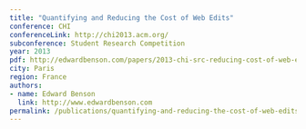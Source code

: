 ```yaml
---
title: "Quantifying and Reducing the Cost of Web Edits"
conference: CHI
conferenceLink: http://chi2013.acm.org/
subconference: Student Research Competition
year: 2013
pdf: http://edwardbenson.com/papers/2013-chi-src-reducing-cost-of-web-edits.pdf
city: Paris
region: France
authors:
- name: Edward Benson
  link: http://www.edwardbenson.com
permalink: /publications/quantifying-and-reducing-the-cost-of-web-edits/
---
```

